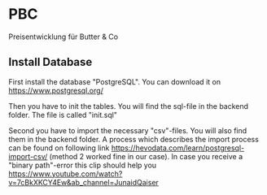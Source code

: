# PBC
Preisentwicklung für Butter &amp; Co



## Install Database 
First install the database "PostgreSQL". You can download it on https://www.postgresql.org/

Then you have to init the tables. You will find the sql-file in the backend folder. The file is called "init.sql"

Second you have to import the necessary "csv"-files. You will also find them in the backend folder. A process which describes the import process can be found on following link https://hevodata.com/learn/postgresql-import-csv/ (method 2 worked fine in our case). In case you receive a "binary path"-error this clip should help you https://www.youtube.com/watch?v=7cBkXKCY4Ew&ab_channel=JunaidQaiser

